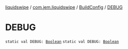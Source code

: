 [liquidswipe](../../index.md) / [com.jem.liquidswipe](../index.md) / [BuildConfig](index.md) / [DEBUG](./-d-e-b-u-g.md)

# DEBUG

`static val DEBUG: `[`Boolean`](https://kotlinlang.org/api/latest/jvm/stdlib/kotlin/-boolean/index.html)
`static val DEBUG: `[`Boolean`](https://kotlinlang.org/api/latest/jvm/stdlib/kotlin/-boolean/index.html)